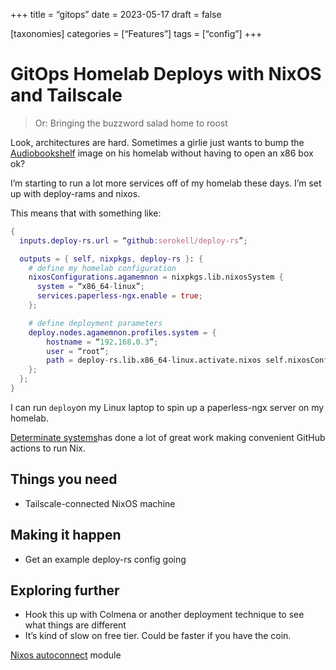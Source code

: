 +++
title = “gitops”
date = 2023-05-17
draft = false

[taxonomies]
categories = [“Features”]
tags = [“config”]
+++

# GitOps Homelab Deploys with NixOS and Tailscale
> Or: Bringing the buzzword salad home to roost

Look, architectures are hard. Sometimes a girlie just wants to bump the [Audiobookshelf](https://audiobookshelf.org) image on his homelab without having to open an x86 box ok?

I’m starting to run a lot more services off of my homelab these days. I’m set up with deploy-rams and nixos. 

This means that with something like:

```nix
{
  inputs.deploy-rs.url = “github:serokell/deploy-rs”;

  outputs = { self, nixpkgs, deploy-rs }: {
    # define my homelab configuration
    nixosConfigurations.agamemnon = nixpkgs.lib.nixosSystem {
      system = “x86_64-linux”;
      services.paperless-ngx.enable = true;
    };

    # define deployment parameters
    deploy.nodes.agamemnon.profiles.system = {
        hostname = “192.168.0.3”;
        user = “root”;
        path = deploy-rs.lib.x86_64-linux.activate.nixos self.nixosConfigurations.some-random-system;
    };
  };
}
```

I can run `deploy`on my Linux laptop to spin up a paperless-ngx server on my homelab. 

[Determinate systems](https://determinate.systems)has done a lot of great work making convenient GitHub actions to run Nix. 

## Things you need
* Tailscale-connected NixOS machine

## Making it happen
* Get an example deploy-rs config going

## Exploring further
* Hook this up with Colmena or another deployment technique to see what things are different
* It’s kind of slow on free tier. Could be faster if you have the coin. 


[Nixos autoconnect](https://tailscale.com/kb/1096/nixos-minecraft/) module
